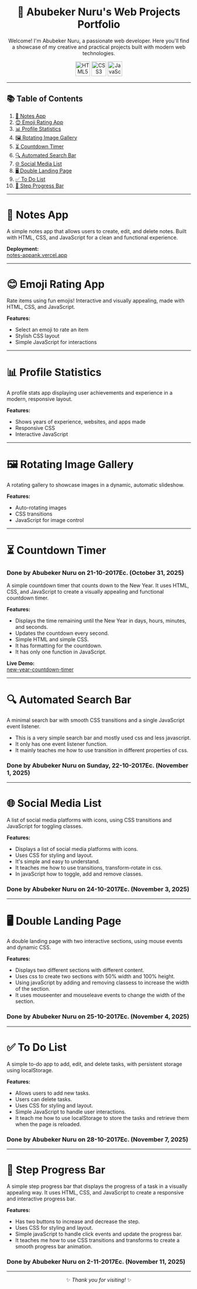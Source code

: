 <div align="center">

# 🚀 Abubeker Nuru's Web Projects Portfolio

Welcome! I'm Abubeker Nuru, a passionate web developer. Here you'll find a showcase of my creative and practical projects built with modern web technologies.

<p align="center">
  <img src="https://cdn.jsdelivr.net/gh/devicons/devicon/icons/html5/html5-original.svg" alt="HTML5" width="40" height="40"/>
  <img src="https://cdn.jsdelivr.net/gh/devicons/devicon/icons/css3/css3-original.svg" alt="CSS3" width="40" height="40"/>
  <img src="https://cdn.jsdelivr.net/gh/devicons/devicon/icons/javascript/javascript-original.svg" alt="JavaScript" width="40" height="40"/>
</p>

---

</div>

## 📚 Table of Contents

1. [📝 Notes App](#notes-app)
2. [😊 Emoji Rating App](#emoji-rating-app)
3. [📊 Profile Statistics](#profile-statistics)
4. [🖼️ Rotating Image Gallery](#rotating-image-gallery)
5. [⏳ Countdown Timer](#countdown-timer)
6. [🔍 Automated Search Bar](#automated-search-bar)
7. [🌐 Social Media List](#social-media-list)
8. [🖥️ Double Landing Page](#double-landing-page)
9. [✅ To Do List](#to-do-list)
10. [🔢 Step Progress Bar](#step-progress-bar)

---

# 📝 Notes App

A simple notes app that allows users to create, edit, and delete notes. Built with HTML, CSS, and JavaScript for a clean and functional experience.

**Deployment:**  
[notes-appank.vercel.app](https://notesapp-mu-vert.vercel.app/)

---

# 😊 Emoji Rating App

Rate items using fun emojis! Interactive and visually appealing, made with HTML, CSS, and JavaScript.

**Features:**
- Select an emoji to rate an item
- Stylish CSS layout
- Simple JavaScript for interactions

---

# 📊 Profile Statistics

A profile stats app displaying user achievements and experience in a modern, responsive layout.

**Features:**
- Shows years of experience, websites, and apps made
- Responsive CSS
- Interactive JavaScript

---

# 🖼️ Rotating Image Gallery

A rotating gallery to showcase images in a dynamic, automatic slideshow.

**Features:**
- Auto-rotating images
- CSS transitions
- JavaScript for image control

---

# ⏳ Countdown Timer

### Done by Abubeker Nuru on 21-10-2017Ec. (October 31, 2025)
A simple countdown timer that counts down to the New Year. It uses HTML, CSS, and JavaScript to create a visually appealing and functional countdown timer.

**Features:**
- Displays the time remaining until the New Year in days, hours, minutes, and seconds.
- Updates the countdown every second.
- Simple HTML and simple CSS.
- It has formatting for the countdown.
- It has only one function in JavaScript.

**Live Demo:**  
[new-year-countdown-timer](https://new-cear-countdown.vercel.app/)

---

# 🔍 Automated Search Bar

A minimal search bar with smooth CSS transitions and a single JavaScript event listener.

- This is a very simple search bar and mostly used css and less javascript.
- It only has one event listener function.
- It mainly teaches me how to use transition in different properties of css.

### Done by Abubeker Nuru on Sunday, 22-10-2017Ec. (November 1, 2025)

---

# 🌐 Social Media List

A list of social media platforms with icons, using CSS transitions and JavaScript for toggling classes.

**Features:**
- Displays a list of social media platforms with icons.
- Uses CSS for styling and layout.
- It's simple and easy to understand.
- It teaches me how to use transitions, transform-rotate in css.
- In javaScript how to toggle, add and remove classes.

### Done by Abubeker Nuru on 24-10-2017Ec. (November 3, 2025)

---

# 🖥️ Double Landing Page

A double landing page with two interactive sections, using mouse events and dynamic CSS.

**Features:**
- Displays two different sections with different content.
- Uses css to create two sections with 50% width and 100% height.
- Using javaScript by adding and removing classess to increase the width of the section.
- It uses mouseenter and mouseleave events to change the width of the section.

### Done by Abubeker Nuru on 25-10-2017Ec. (November 4, 2025)

---

# ✅ To Do List

A simple to-do app to add, edit, and delete tasks, with persistent storage using localStorage.

**Features:**
- Allows users to add new tasks.
- Users can delete tasks.
- Uses CSS for styling and layout.
- Simple JavaScript to handle user interactions.
- It teach me how to use localStorage to store the tasks and retrieve them when the page is reloaded.

### Done by Abubeker Nuru on 28-10-2017Ec. (November 7, 2025)

---

# 🔢 Step Progress Bar

A simple step progress bar that displays the progress of a task in a visually appealing way. It uses HTML, CSS, and JavaScript to create a responsive and interactive progress bar.

**Features:**
- Has two buttons to increase and decrease the step.  
- Uses CSS for styling and layout.
- Simple javaScript to handle click events and update the progress bar.
- It teaches me how to use CSS transitions and transforms to create a smooth progress bar animation.

### Done by Abubeker Nuru on 2-11-2017Ec. (November 11, 2025)

---

<div align="center">

✨ _Thank you for visiting!_ ✨

</div>






